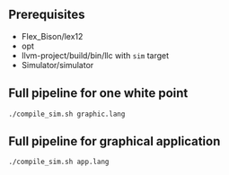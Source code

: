 ## Prerequisites
* Flex_Bison/lex12
* opt
* llvm-project/build/bin/llc with `sim` target
* Simulator/simulator

## Full pipeline for one white point
`./compile_sim.sh graphic.lang`
## Full pipeline for graphical application
`./compile_sim.sh app.lang`
